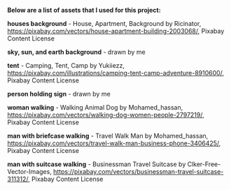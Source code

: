 **Below are a list of assets that I used for this project:**

**houses background** - House, Apartment, Background by Ricinator, https://pixabay.com/vectors/house-apartment-building-2003068/, Pixabay Content License

**sky, sun, and earth background** - drawn by me

**tent** - Camping, Tent, Camp by Yukiiezz, https://pixabay.com/illustrations/camping-tent-camp-adventure-8910600/, Pixabay Content License

**person holding sign** - drawn by me

**woman walking** - Walking Animal Dog by Mohamed_hassan, https://pixabay.com/vectors/walking-dog-women-people-2797219/, Pixabay Content License

**man with briefcase walking** - Travel Walk Man by Mohamed_hassan, https://pixabay.com/vectors/travel-walk-man-business-phone-3406425/, Pixabay Content License

**man with suitcase walking** - Businessman Travel Suitcase by Clker-Free-Vector-Images, https://pixabay.com/vectors/businessman-travel-suitcase-311312/, Pixabay Content License


